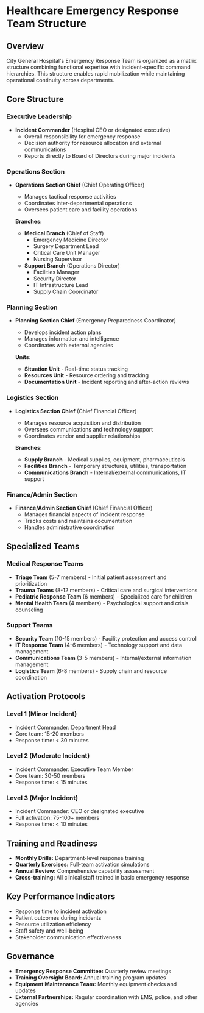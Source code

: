 # Healthcare Emergency Response Team Structure

## Overview
City General Hospital's Emergency Response Team is organized as a matrix structure combining functional expertise with incident-specific command hierarchies. This structure enables rapid mobilization while maintaining operational continuity across departments.

## Core Structure

### Executive Leadership
- **Incident Commander** (Hospital CEO or designated executive)
  - Overall responsibility for emergency response
  - Decision authority for resource allocation and external communications
  - Reports directly to Board of Directors during major incidents

### Operations Section
- **Operations Section Chief** (Chief Operating Officer)
  - Manages tactical response activities
  - Coordinates inter-departmental operations
  - Oversees patient care and facility operations

  **Branches:**
  - **Medical Branch** (Chief of Staff)
    - Emergency Medicine Director
    - Surgery Department Lead
    - Critical Care Unit Manager
    - Nursing Supervisor
  - **Support Branch** (Operations Director)
    - Facilities Manager
    - Security Director
    - IT Infrastructure Lead
    - Supply Chain Coordinator

### Planning Section
- **Planning Section Chief** (Emergency Preparedness Coordinator)
  - Develops incident action plans
  - Manages information and intelligence
  - Coordinates with external agencies

  **Units:**
  - **Situation Unit** - Real-time status tracking
  - **Resources Unit** - Resource ordering and tracking
  - **Documentation Unit** - Incident reporting and after-action reviews

### Logistics Section
- **Logistics Section Chief** (Chief Financial Officer)
  - Manages resource acquisition and distribution
  - Oversees communications and technology support
  - Coordinates vendor and supplier relationships

  **Branches:**
  - **Supply Branch** - Medical supplies, equipment, pharmaceuticals
  - **Facilities Branch** - Temporary structures, utilities, transportation
  - **Communications Branch** - Internal/external communications, IT support

### Finance/Admin Section
- **Finance/Admin Section Chief** (Chief Financial Officer)
  - Manages financial aspects of incident response
  - Tracks costs and maintains documentation
  - Handles administrative coordination

## Specialized Teams

### Medical Response Teams
- **Triage Team** (5-7 members) - Initial patient assessment and prioritization
- **Trauma Teams** (8-12 members) - Critical care and surgical interventions
- **Pediatric Response Team** (6 members) - Specialized care for children
- **Mental Health Team** (4 members) - Psychological support and crisis counseling

### Support Teams
- **Security Team** (10-15 members) - Facility protection and access control
- **IT Response Team** (4-6 members) - Technology support and data management
- **Communications Team** (3-5 members) - Internal/external information management
- **Logistics Team** (6-8 members) - Supply chain and resource coordination

## Activation Protocols

### Level 1 (Minor Incident)
- Incident Commander: Department Head
- Core team: 15-20 members
- Response time: < 30 minutes

### Level 2 (Moderate Incident)
- Incident Commander: Executive Team Member
- Core team: 30-50 members
- Response time: < 15 minutes

### Level 3 (Major Incident)
- Incident Commander: CEO or designated executive
- Full activation: 75-100+ members
- Response time: < 10 minutes

## Training and Readiness
- **Monthly Drills:** Department-level response training
- **Quarterly Exercises:** Full-team activation simulations
- **Annual Review:** Comprehensive capability assessment
- **Cross-training:** All clinical staff trained in basic emergency response

## Key Performance Indicators
- Response time to incident activation
- Patient outcomes during incidents
- Resource utilization efficiency
- Staff safety and well-being
- Stakeholder communication effectiveness

## Governance
- **Emergency Response Committee:** Quarterly review meetings
- **Training Oversight Board:** Annual training program updates
- **Equipment Maintenance Team:** Monthly equipment checks and updates
- **External Partnerships:** Regular coordination with EMS, police, and other agencies
